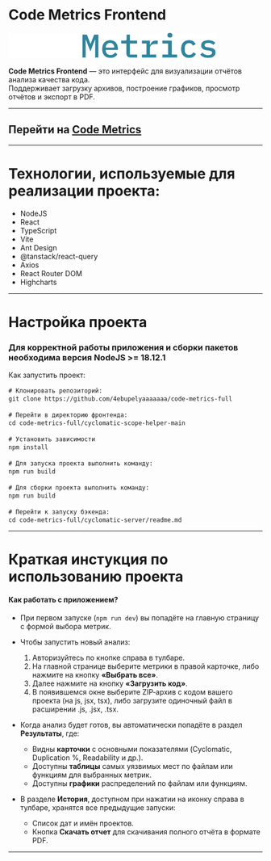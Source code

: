 # Code Metrics Frontend

<a href="https://github.com/4ebupelyaaaaaaa/code-metrics-full/tree/master/cyclomatic-scope-helper-main">
  <img src="./public/logo.svg" alt="Code Metrics Logo" height="50px" />
</a>

**Code Metrics Frontend** — это интерфейс для визуализации отчётов анализа качества кода.  
Поддерживает загрузку архивов, построение графиков, просмотр отчётов и экспорт в PDF.

---

## Перейти на [Code Metrics](https://code-metrics-full.vercel.app/)

---

# Технологии, используемые для реализации проекта:

- NodeJS
- React
- TypeScript
- Vite
- Ant Design
- @tanstack/react-query
- Axios
- React Router DOM
- Highcharts

---

# Настройка проекта

### Для корректной работы приложения и сборки пакетов необходима версия NodeJS >= 18.12.1

Как запустить проект:

```shell
# Клонировать репозиторий:
git clone https://github.com/4ebupelyaaaaaaa/code-metrics-full

# Перейти в директорию фронтенда:
cd code-metrics-full/cyclomatic-scope-helper-main

# Установить зависимости
npm install

# Для запуска проекта выполнить команду:
npm run build

# Для сборки проекта выполнить команду:
npm run build

# Перейти к запуску бэкенда:
cd code-metrics-full/cyclomatic-server/readme.md
```

---

# Краткая инстукция по использованию проекта

#### Как работать с приложением?

- При первом запуске (`npm run dev`) вы попадёте на главную страницу с формой выбора метрик.
- Чтобы запустить новый анализ:

  1. Авторизуйтесь по кнопке справа в тулбаре.
  2. На главной странице выберите метрики в правой карточке, либо нажмите на кнопку **«Выбрать все»**.
  3. Далее нажмите на кнопку **«Загрузить код»**.
  4. В появившемся окне выберите ZIP‑архив с кодом вашего проекта (на js, jsx, tsx), либо загрузите одиночный файл в расширении .js, .jsx, .tsx.

- Когда анализ будет готов, вы автоматически попадёте в раздел **Результаты**, где:
  - Видны **карточки** с основными показателями (Cyclomatic, Duplication %, Readability и др.).
  - Доступны **таблицы** самых уязвимых мест по файлам или функциям для выбранных метрик.
  - Доступны **графики** распределений по файлам или функциям.
- В разделе **История**, доступном при нажатии на иконку справа в тулбаре, хранятся все предыдущие запуски:
  - Список дат и имён проектов.
  - Кнопка **Скачать отчет** для скачивания полного отчёта в формате PDF.

---
